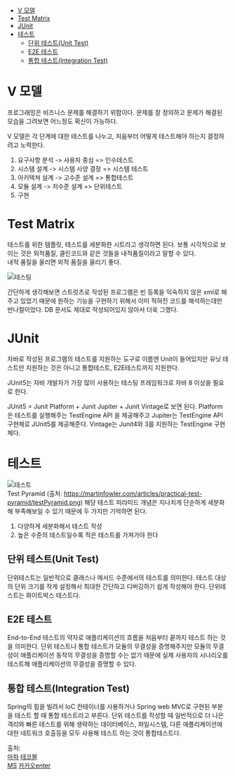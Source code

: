 - [V 모델](#v-모델)
- [Test Matrix](#test-matrix)
- [JUnit](#junit)
- [테스트](#테스트)
  - [단위 테스트(Unit Test)](#단위-테스트unit-test)
  - [E2E 테스트](#e2e-테스트)
  - [통합 테스트(Integration Test)](#통합-테스트integration-test)






# V 모델
프로그래밍은 비즈니스 문제를 해결하기 위함이다.
문제를 잘 정의하고 문제가 해결된 모습을 그려보면 어느정도 확신이 가능하다.  

V 모델은 각 단계에 대한 테스트를 나누고, 처음부터 어떻게 테스트해야 하는지 결정하려고 노력한다.

1. 요구사항 분석 -> 사용자 중심 => 인수테스트
2. 시스템 설계 -> 시스템 사양 결정 => 시스템 테스트
3. 아키텍쳐 설계 -> 고수준 설계 => 통합테스트
4. 모듈 설계 -> 저수준 설계 => 단위테스트
5. 구현

# Test Matrix
테스트를 위한 템플릿, 테스트를 세분화한 시트라고 생각하면 된다.
보통 시각적으로 보이는 것은 외적품질, 클린코드와 같은 것들을 내적품질이라고 말할 수 있다.  
내적 품질을 올리면 외적 품질을 올리기 좋다.

![테스팅](https://developertesting.rocks/wp-content/uploads/2018/01/testingquads_dt.png)

간단하게 생각해보면 스트럿츠로 작성된 프로그램은 빈 등록을 익숙하지 않은 xml로 해주고 있었기 때문에 원하는 기능을 구현하기 위해서 이미 적혀진 코드를 해석하는데만 반나절이었다. DB 문서도 제대로 작성되어있지 않아서 더욱 그랬다.

# JUnit
자바로 작성된 프로그램의 테스트를 지원하는 도구로 이름엔 Unit이 들어있지만 유닛 테스트만 지원하는 것은 아니고 통합테스트, E2E테스트까지 지원한다.

JUnit5는 자바 개발자가 가장 많이 사용하는 테스팅 프레임워크로 자바 8 이상을 필요로 한다.

JUnit5 = Junit Platform + Junit Jupiter + Junit Vintage로 보면 된다.
Platform은 테스트를 실행해주는 TestEngine API 을 제공해주고 Jupiter는 TestEngine API 구현체로 JUnit5를 제공해준다. Vintage는 Junit4와 3를 지원하는 TestEngine 구현체다.

# 테스트
![테스트](https://martinfowler.com/articles/practical-test-pyramid/testPyramid.png)  
Test Pyramid (출처: https://martinfowler.com/articles/practical-test-pyramid/testPyramid.png)
해당 테스트 피라미드 개념은 지나치게 단순하게 세분화해 부족해보일 수 있기 때문에 두 가지만 기억하면 된다.
1. 다양하게 세분화해서 테스트 작성
2. 높은 수준의 테스트일수록 적은 테스트를 가져가야 한다


## 단위 테스트(Unit Test)
단위테스트는 일반적으로 클래스나 메서드 수준에서의 테스트를 의미한다. 테스트 대상의 단위 크기를 작게 설정해서 최대한 간단하고 디버깅하기 쉽게 작성해야 한다. 단위테스트는 화이트박스 테스트다.



## E2E 테스트
End-to-End 테스트의 약자로 애플리케이션의 흐름을 처음부터 끝까지 테스트 하는 것을 의미한다. 단위 테스트나 통합 테스트가 모듈의 무결성을 증명해주지만 모듈의 무결성이 애플리케이션 동작의 무결성을 증명할 수는 없기 때문에 실제 사용자의 시나리오를 테스트해 애플리케이션의 무결성을 증명할 수 있다.

## 통합 테스트(Integration Test)

Spring의 힘을 빌려서 IoC 컨테이너를 사용하거나 Spring web MVC로 구현된 부분을 테스트 할 때 통합 테스트라고 부른다. 단위 테스트를 작성할 때 일반적으로 더 나은 격리와 빠른 테스트를 위해 생략하는 데이터베이스, 파일시스템, 다른 애플리케이션에 대한 네트워크 호출등을 모두 사용해 테스트 하는 것이 통합테스트다.

출처:  
[마파](https://martinfowler.com/articles/practical-test-pyramid.html)
[테코블](https://tecoble.techcourse.co.kr/post/2021-05-25-unit-test-vs-integration-test-vs-acceptance-test/)  
[MS](https://learn.microsoft.com/ko-kr/dotnet/core/testing/unit-testing-best-practices)
[카카오enter](https://fe-developers.kakaoent.com/2023/230209-e2e/)